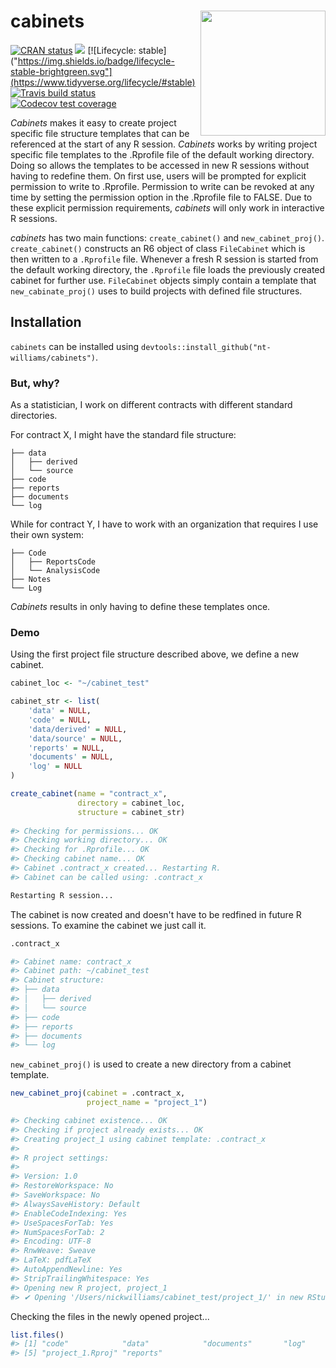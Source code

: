 # cabinets <img src="https://i.imgur.com/0QTXJ7D.png" align="right" height = "200" />

<!-- badges: start -->
[![CRAN status](https://www.r-pkg.org/badges/version/cabinets)](https://CRAN.R-project.org/package=cabinets)
![](http://cranlogs.r-pkg.org/badges/grand-total/cabinets)
[![Lifecycle: stable]("https://img.shields.io/badge/lifecycle-stable-brightgreen.svg"](https://www.tidyverse.org/lifecycle/#stable)
[![Travis build status](https://travis-ci.org/nt-williams/cabinets.svg?branch=master)](https://travis-ci.org/nt-williams/cabinets)
[![Codecov test coverage](https://codecov.io/gh/nt-williams/cabinets/branch/master/graph/badge.svg)](https://codecov.io/gh/nt-williams/cabinets?branch=master)
<!-- badges: end -->

*Cabinets* makes it easy to create project specific file structure templates that can be referenced at the start of any R session. *Cabinets* works by writing project specific file templates to the .Rprofile file of the default working directory. Doing so allows the templates to be accessed in new R sessions without having to redefine them. On first use, users will be prompted for explicit permission to write to .Rprofile. Permission to write can be revoked at any time by setting the permission option in the .Rprofile file to FALSE. Due to these explicit permission requirements, *cabinets* will only work in interactive R sessions.

*cabinets* has two main functions: `create_cabinet()` and `new_cabinet_proj()`. `create_cabinet()` constructs an R6 object of class `FileCabinet` which is then written to a `.Rprofile` file. Whenever a fresh R session is started from the default working directory, the `.Rprofile` file loads the previously created cabinet for further use. `FileCabinet` objects simply contain a template that `new_cabinate_proj()` uses to build projects with defined file structures. 

## Installation

`cabinets` can be installed using `devtools::install_github("nt-williams/cabinets")`.

### But, why? 

As a statistician, I work on different contracts with different standard directories. 

For contract X, I might have the standard file structure: 
```
├── data
│   ├── derived
│   └── source
├── code
├── reports
├── documents
└── log
```
While for contract Y, I have to work with an organization that requires I use their own system: 
```
├── Code
│   ├── ReportsCode
│   └── AnalysisCode
├── Notes
└── Log
```

*Cabinets* results in only having to define these templates once. 

### Demo

Using the first project file structure described above, we define a new cabinet. 

``` r
cabinet_loc <- "~/cabinet_test"

cabinet_str <- list(
    'data' = NULL, 
    'code' = NULL, 
    'data/derived' = NULL, 
    'data/source' = NULL, 
    'reports' = NULL, 
    'documents' = NULL, 
    'log' = NULL
)

create_cabinet(name = "contract_x", 
               directory = cabinet_loc, 
               structure = cabinet_str)
               
#> Checking for permissions... OK
#> Checking working directory... OK
#> Checking for .Rprofile... OK
#> Checking cabinet name... OK
#> Cabinet .contract_x created... Restarting R.
#> Cabinet can be called using: .contract_x

Restarting R session...
```

The cabinet is now created and doesn't have to be redfined in future R sessions. To examine the cabinet we just call it.

``` r
.contract_x

#> Cabinet name: contract_x
#> Cabinet path: ~/cabinet_test
#> Cabinet structure: 
#> ├── data
#> │   ├── derived
#> │   └── source
#> ├── code
#> ├── reports
#> ├── documents
#> └── log
```

`new_cabinet_proj()` is used to create a new directory from a cabinet template.

``` r
new_cabinet_proj(cabinet = .contract_x, 
                 project_name = "project_1")

#> Checking cabinet existence... OK
#> Checking if project already exists... OK
#> Creating project_1 using cabinet template: .contract_x 
#> 
#> R project settings:
#> 
#> Version: 1.0
#> RestoreWorkspace: No
#> SaveWorkspace: No
#> AlwaysSaveHistory: Default
#> EnableCodeIndexing: Yes
#> UseSpacesForTab: Yes
#> NumSpacesForTab: 2
#> Encoding: UTF-8
#> RnwWeave: Sweave
#> LaTeX: pdfLaTeX
#> AutoAppendNewline: Yes
#> StripTrailingWhitespace: Yes 
#> Opening new R project, project_1
#> ✔ Opening '/Users/nickwilliams/cabinet_test/project_1/' in new RStudio session
```

Checking the files in the newly opened project...

``` r
list.files()
#> [1] "code"            "data"            "documents"       "log"            
#> [5] "project_1.Rproj" "reports"
```
